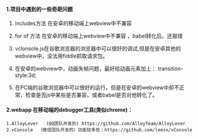 #### 1.项目中遇到的一些奇葩问题

1. includes方法 在安卓的移动端上webview中不兼容
2. for of 方法 在安卓的移动端上webview中不兼容 ，babel转化后，还报错

3. vclonsole.js在谷歌浏览器的浏览器中可以很好的调试,但是在安卓其他的webview中，没法用fiddle抓取请求包。

4. 在安卓的webview中，动画失帧问题，最好给动画元素加上： transition-style:3d;

5. 在PC端的谷歌浏览器中可以很好的运行，但是在安卓的webview中却不正常，检查是否js中某些是否兼容，或者babel是否对他转化了。


#### 2.webapp 在移动端的debugger工具(类似chrome)：
```
1.AlloyLever   (QQ团队开发的) https://github.com/AlloyTeam/AlloyLever
2.vConsole  （微信团队开发的）功能较多些；https://github.com/leesx/vConsole
```
